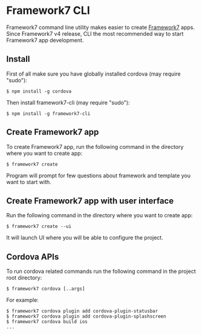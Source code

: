 # Framework7 CLI

Framework7 command line utility makes easier to create [Framework7](http://framework7.io) apps. Since Framework7 v4 release, CLI the most recommended way to start Framework7 app development.

## Install

First of all make sure you have globally installed cordova (may require "sudo"):
```
$ npm install -g cordova
```

Then install framework7-cli (may require "sudo"):
```
$ npm install -g framework7-cli
```

## Create Framework7 app

To create Framework7 app, run the following command in the directory where you want to create app:
```
$ framework7 create
```

Program will prompt for few questions about framework and template you want to start with.

## Create Framework7 app with user interface

Run the following command in the directory where you want to create app:
```
$ framework7 create --ui
```

It will launch UI where you will be able to configure the project.

## Cordova APIs

To run cordova related commands run the following command in the project root directory:
```
$ framework7 cordova [..args]
```

For example:
```
$ framework7 cordova plugin add cordova-plugin-statusbar
$ framework7 cordova plugin add cordova-plugin-splashscreen
$ framework7 cordova build ios
...
```
